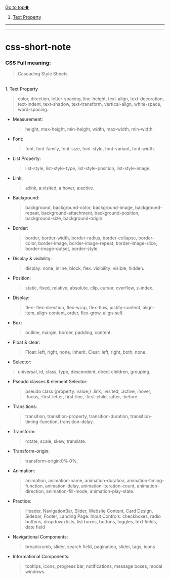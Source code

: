 [Go to top:arrow_up: ](#top)
<a name="top"></a>

1. [Text Property](#Property)

---
***


[//]: # (Text Property)
<a name="Property"></a>
========================

# css-short-note

### CSS Full meaning:

> Cascading Style Sheets.

<br/>
1. Text Property
<a name="Property"></a>

  > color, direction, letter-spacing, line-height, text-align, text-decoration, text-indent, text-shadow, text-transform, vertical-align, white-space, word-spacing.


- Measurement:

  > height, max-height, min-height, width, max-width, min-width.

- Font:

  > font, font-family, font-size, font-style, font-variant, font-width.


- List Property:

  > list-style, list-style-type, list-style-position, list-style-image.

- Link:

  > a:link, a:visited, a:hover, a:active.

- Background:

  > background, background-color, background-image, background-repeat, background-attachment, background-position, background-size, background-origin.

- Border:

  > border, border-width, border-radius, border-collapse, border-color, border-image, border-image-repeat, border-image-slice, border-image-outset, border-style.

- Display & visibility:

  > display: none, inline, block, flex. visibility: visible, hidden.

- Position:

  > static, fixed, relative, absolute. clip, cursor, overflow, z-index.

- Display:

  > flex- flex-direction, flex-wrap, flex-flow, justify-content, align-item, align-content, order, flex-grow, align-self.

- Box:

  > outline, margin, border, padding, content.

- Float & clear:

  > Float: left, right, none, inherit. Clear: left, right, both, none.

- Selector:

> universal, id, class, type, descendent, direct children, grouping.

- Pseudo classes & element Selector:

  > pseudo class {property: value;} :link, :visited, :active, :hover, :focus, :first-letter, first-line, :first-child, :after, :before.

- Transitions:

  > transition, transition-property, transition-duration, transition-timing-function, transition-delay.

- Transform:

  > rotate, scale, skew, translate.

- Transform-origin:

  > transform-origin:0% 0%;

- Animation:

  > animation, animation-name, animation-duration, animation-timing-function, animation-delay, animation-iteration-count, animation-direction, animation-fill-mode, animation-play-state.

- Practice:

  > Header, NavigationBar, Slider, Website Content, Card Design, Sidebar, Footer, Landing Page.
  > Input Controls: checkboxes, radio buttons, dropdown lists, list boxes, buttons, toggles, text fields, date field

- Navigational Components:

  > breadcrumb, slider, search field, pagination, slider, tags, icons

- Informational Components:
  > tooltips, icons, progress bar, notifications, message boxes, modal windows.
